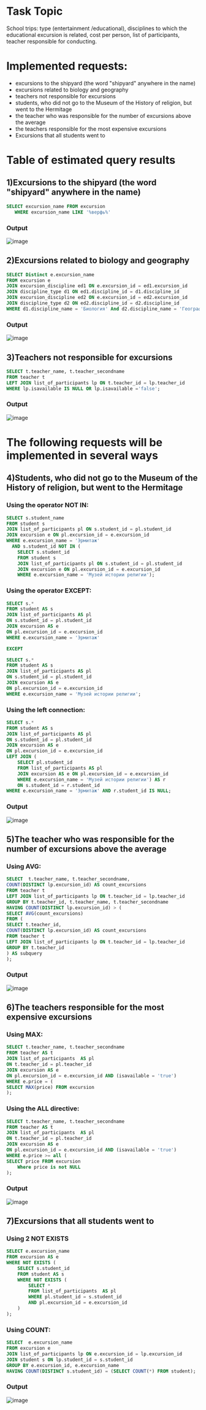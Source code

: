 # Task Topic
School trips: type (entertainment /educational), disciplines to which the educational excursion is related, cost per person, list of participants, teacher responsible for conducting.
# Implemented requests:
- excursions to the shipyard (the word "shipyard" anywhere in the name)
- excursions related to biology and geography
- teachers not responsible for excursions
- students, who did not go to the Museum of the History of religion, but went to the Hermitage
- the teacher who was responsible for the number of excursions above the average
- the teachers responsible for the most expensive excursions
- Excursions that all students went to
# Table of estimated query results


## 1)Excursions to the shipyard (the word "shipyard" anywhere in the name)
```SQL
SELECT excursion_name FROM excursion
   WHERE excursion_name LIKE '%верфь%'
  ```
   ### Output
   ![image](https://github.com/KoWalevDV/Data-Base-2023-2024/assets/127125663/319cb7be-ca05-42b0-8206-5cbaf288cc02)

## 2)Excursions related to biology and geography
```SQL
SELECT Distinct e.excursion_name 
FROM excursion e
JOIN excursion_discipline ed1 ON e.excursion_id = ed1.excursion_id
JOIN discipline_type d1 ON ed1.discipline_id = d1.discipline_id 
JOIN excursion_discipline ed2 ON e.excursion_id = ed2.excursion_id
JOIN discipline_type d2 ON ed2.discipline_id = d2.discipline_id  
WHERE d1.discipline_name = 'Биология' And d2.discipline_name = 'География' ;
```
### Output
![image](https://github.com/KoWalevDV/Data-Base-2023-2024/assets/127125663/fe541d93-2acc-4e15-af6a-360e598ea418)

## 3)Teachers not responsible for excursions
```SQL
SELECT t.teacher_name, t.teacher_secondname
FROM teacher t
LEFT JOIN list_of_participants lp ON t.teacher_id = lp.teacher_id
WHERE lp.isavailable IS NULL OR lp.isavailable ='false';
```
### Output
![image](https://github.com/KoWalevDV/Data-Base-2023-2024/assets/127125663/c731ec22-3f7b-45c0-91d3-3e1c2f2c9eb7)
# The following requests will be implemented in several ways
## 4)Students, who did not go to the Museum of the History of religion, but went to the Hermitage
### Using the operator NOT IN:
```SQL
SELECT s.student_name
FROM student s
JOIN list_of_participants pl ON s.student_id = pl.student_id
JOIN excursion e ON pl.excursion_id = e.excursion_id
WHERE e.excursion_name = 'Эрмитаж'
  AND s.student_id NOT IN (
    SELECT s.student_id
    FROM student s
    JOIN list_of_participants pl ON s.student_id = pl.student_id
    JOIN excursion e ON pl.excursion_id = e.excursion_id
    WHERE e.excursion_name = 'Музей истории религии');
```
### Using the operator EXCEPT:
```SQL
SELECT s.*
FROM student AS s
JOIN list_of_participants AS pl
ON s.student_id = pl.student_id
JOIN excursion AS e 
ON pl.excursion_id = e.excursion_id
WHERE e.excursion_name = 'Эрмитаж'

EXCEPT

SELECT s.*
FROM student AS s
JOIN list_of_participants AS pl
ON s.student_id = pl.student_id
JOIN excursion AS e 
ON pl.excursion_id = e.excursion_id
WHERE e.excursion_name = 'Музей истории религии';
```
### Using the left connection:
```SQL
SELECT s.*
FROM student AS s
JOIN list_of_participants AS pl 
ON s.student_id = pl.student_id
JOIN excursion AS e 
ON pl.excursion_id = e.excursion_id
LEFT JOIN (
    SELECT pl.student_id
    FROM list_of_participants AS pl
    JOIN excursion AS e ON pl.excursion_id = e.excursion_id
    WHERE e.excursion_name = 'Музей истории религии') AS r 
	ON s.student_id = r.student_id
WHERE e.excursion_name = 'Эрмитаж' AND r.student_id IS NULL;
```
### Output
![image](https://github.com/KoWalevDV/Data-Base-2023-2024/assets/127125663/2be96be9-5d13-485f-8a8e-728b3c7c2de0)

## 5)The teacher who was responsible for the number of excursions above the average
### Using AVG:
```SQL
SELECT  t.teacher_name, t.teacher_secondname,
COUNT(DISTINCT lp.excursion_id) AS count_excursions
FROM teacher t
LEFT JOIN list_of_participants lp ON t.teacher_id = lp.teacher_id
GROUP BY t.teacher_id, t.teacher_name, t.teacher_secondname
HAVING COUNT(DISTINCT lp.excursion_id) > (
SELECT AVG(count_excursions)
FROM (
SELECT t.teacher_id,
COUNT(DISTINCT lp.excursion_id) AS count_excursions
FROM teacher t
LEFT JOIN list_of_participants lp ON t.teacher_id = lp.teacher_id
GROUP BY t.teacher_id
) AS subquery
);
```
### Output
![image](https://github.com/KoWalevDV/Data-Base-2023-2024/assets/127125663/0ad3092a-63cd-4f94-9b44-4c6069b49f6c)

## 6)The teachers responsible for the most expensive excursions
### Using MAX:
```SQL
SELECT t.teacher_name, t.teacher_secondname
FROM teacher AS t
JOIN list_of_participants  AS pl
ON t.teacher_id = pl.teacher_id
JOIN excursion AS e 
ON pl.excursion_id = e.excursion_id AND (isavailable = 'true')
WHERE e.price = (
SELECT MAX(price) FROM excursion
);
```
### Using the ALL directive:
```SQL
SELECT t.teacher_name, t.teacher_secondname
FROM teacher AS t
JOIN list_of_participants  AS pl
ON t.teacher_id = pl.teacher_id
JOIN excursion AS e 
ON pl.excursion_id = e.excursion_id AND (isavailable = 'true')
WHERE e.price >= all (
SELECT price FROM excursion 
	Where price is not NULL
);
```
### Output
![image](https://github.com/KoWalevDV/Data-Base-2023-2024/assets/127125663/4f9ebea9-8268-4a90-b4be-9170df7745af)

## 7)Excursions that all students went to
### Using 2 NOT EXISTS
```SQL
SELECT e.excursion_name
FROM excursion AS e
WHERE NOT EXISTS (
    SELECT s.student_id
    FROM student AS s
    WHERE NOT EXISTS (
        SELECT *
        FROM list_of_participants  AS pl
        WHERE pl.student_id = s.student_id
        AND pl.excursion_id = e.excursion_id
    )
);
```
### Using COUNT:
```SQL
SELECT  e.excursion_name
FROM excursion e
JOIN list_of_participants lp ON e.excursion_id = lp.excursion_id
JOIN student s ON lp.student_id = s.student_id
GROUP BY e.excursion_id, e.excursion_name
HAVING COUNT(DISTINCT s.student_id) = (SELECT COUNT(*) FROM student);
```
### Output
![image](https://github.com/KoWalevDV/Data-Base-2023-2024/assets/127125663/44dd4329-b8bc-4943-890f-3fc6e5917732)
